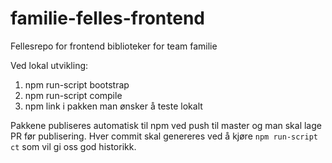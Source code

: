 # familie-felles-frontend

Fellesrepo for frontend biblioteker for team familie

Ved lokal utvikling:

1. npm run-script bootstrap
2. npm run-script compile
3. npm link i pakken man ønsker å teste lokalt

Pakkene publiseres automatisk til npm ved push til master og man skal lage PR før publisering.
Hver commit skal genereres ved å kjøre `npm run-script ct` som vil gi oss god historikk.
